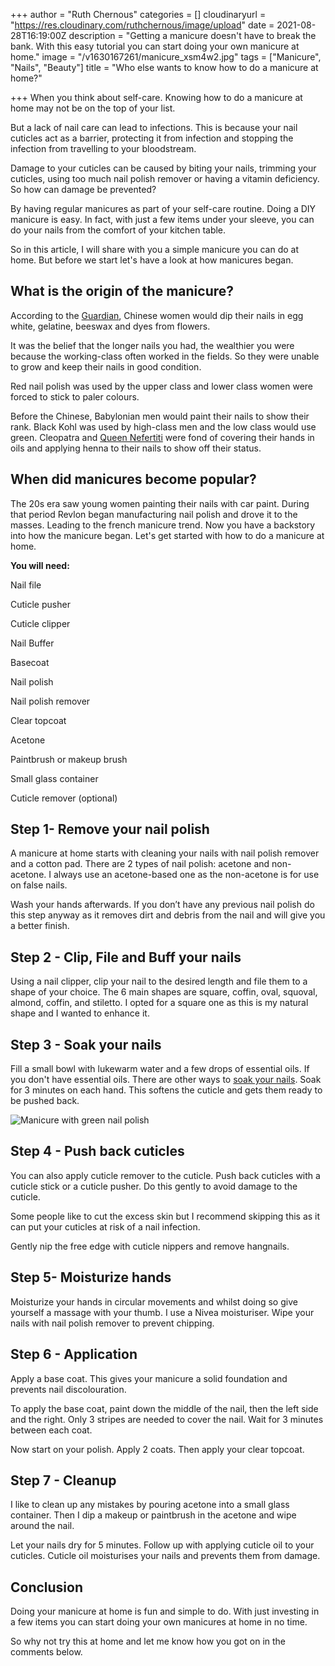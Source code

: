 +++
author = "Ruth Chernous"
categories = []
cloudinaryurl = "https://res.cloudinary.com/ruthchernous/image/upload"
date = 2021-08-28T16:19:00Z
description = "Getting a manicure doesn't have to break the bank. With this easy tutorial you can start doing your own manicure at home."
image = "/v1630167261/manicure_xsm4w2.jpg"
tags = ["Manicure", "Nails", "Beauty"]
title = "Who else wants to know how to do a manicure at home?"

+++
When you think about self-care. Knowing how to do a manicure at home may not be on the top of your list.

But a lack of nail care can lead to infections. This is because your nail cuticles act as a barrier, protecting it from infection and stopping the infection from travelling to your bloodstream.

Damage to your cuticles can be caused by biting your nails, trimming your cuticles, using too much nail polish remover or having a vitamin deficiency. So how can damage be prevented?

By having regular manicures as part of your self-care routine. Doing a DIY manicure is easy. In fact, with just a few items under your sleeve, you can do your nails from the comfort of your kitchen table.

So in this article, I will share with you a simple manicure you can do at home. But before we start let's have a look at how manicures began.

## **What is the origin of the manicure?**

According to the [Guardian](https://www.theguardian.com/fashion/2021/jan/27/from-ancient-egypt-to-cardi-b-a-cultural-history-of-the-manicure "origin of the manicure"), Chinese women would dip their nails in egg white, gelatine, beeswax and dyes from flowers. 

It was the belief that the longer nails you had, the wealthier you were because the working-class often worked in the fields. So they were unable to grow and keep their nails in good condition. 

Red nail polish was used by the upper class and lower class women were forced to stick to paler colours.

Before the Chinese, Babylonian men would paint their nails to show their rank. Black Kohl was used by high-class men and the low class would use green. Cleopatra and [Queen Nefertiti](https://www.marieclaire.com/beauty/makeup/a9570/history-of-manicures/ "Manicure history") were fond of covering their hands in oils and applying henna to their nails to show off their status.

## **When did manicures become popular?**

The 20s era saw young women painting their nails with car paint. During that period Revlon began manufacturing nail polish and drove it to the masses. Leading to the french manicure trend. Now you have a backstory into how the manicure began. Let's get started with how to do a manicure at home.

**You will need:**

Nail file

Cuticle pusher

Cuticle clipper

Nail Buffer

Basecoat

Nail polish

Nail polish remover

Clear topcoat

Acetone

Paintbrush or makeup brush

Small glass container

Cuticle remover (optional)

## **Step 1- Remove your nail polish**

A manicure at home starts with cleaning your nails with nail polish remover and a cotton pad. There are 2 types of nail polish: acetone and non-acetone. I always use an acetone-based one as the non-acetone is for use on false nails.

Wash your hands afterwards. If you don’t have any previous nail polish do this step anyway as it removes dirt and debris from the nail and will give you a better finish.

## **Step 2 - Clip, File and Buff your nails**

Using a nail clipper, clip your nail to the desired length and file them to a shape of your choice. The 6 main shapes are square, coffin, oval, squoval, almond, coffin, and stiletto. I opted for a square one as this is my natural shape and I wanted to enhance it.

## **Step 3 - Soak your nails**

Fill a small bowl with lukewarm water and a few drops of essential oils. If you don't have essential oils. There are other ways to [soak your nails](https://bellezzaspava.com/7-great-ways-soak-nails-before-manicure/). Soak for 3 minutes on each hand. This softens the cuticle and gets them ready to be pushed back.

![Manicure with green nail polish](https://res.cloudinary.com/ruthchernous/image/upload/v1630167460/Blue_manicure_wq7dzr.jpg "Manicure at home")

## **Step 4 - Push back cuticles**

You can also apply cuticle remover to the cuticle. Push back cuticles with a cuticle stick or a cuticle pusher. Do this gently to avoid damage to the cuticle.

Some people like to cut the excess skin but I recommend skipping this as it can put your cuticles at risk of a nail infection.

Gently nip the free edge with cuticle nippers and remove hangnails.

## **Step 5- Moisturize hands**

Moisturize your hands in circular movements and whilst doing so give yourself a massage with your thumb. I use a Nivea moisturiser. Wipe your nails with nail polish remover to prevent chipping.

## **Step 6 - Application**

Apply a base coat. This gives your manicure a solid foundation and prevents nail discolouration.

To apply the base coat, paint down the middle of the nail, then the left side and the right. Only 3 stripes are needed to cover the nail. Wait for 3 minutes between each coat.

Now start on your polish. Apply 2 coats. Then apply your clear topcoat.

## **Step 7 - Cleanup**

I like to clean up any mistakes by pouring acetone into a small glass container. Then I dip a makeup or paintbrush in the acetone and wipe around the nail.

Let your nails dry for 5 minutes. Follow up with applying cuticle oil to your cuticles. Cuticle oil moisturises your nails and prevents them from damage.

## **Conclusion**

Doing your manicure at home is fun and simple to do. With just investing in a few items you can start doing your own manicures at home in no time.

So why not try this at home and let me know how you got on in the comments below.